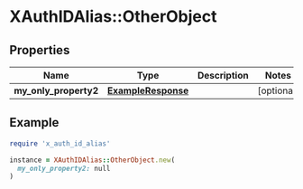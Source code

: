 # XAuthIDAlias::OtherObject

## Properties

| Name | Type | Description | Notes |
| ---- | ---- | ----------- | ----- |
| **my_only_property2** | [**ExampleResponse**](ExampleResponse.md) |  | [optional] |

## Example

```ruby
require 'x_auth_id_alias'

instance = XAuthIDAlias::OtherObject.new(
  my_only_property2: null
)
```

